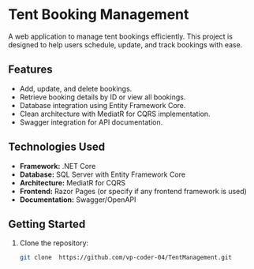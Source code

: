 # Tent Booking Management

A web application to manage tent bookings efficiently. This project is designed to help users schedule, update, and track bookings with ease.

## Features
- Add, update, and delete bookings.
- Retrieve booking details by ID or view all bookings.
- Database integration using Entity Framework Core.
- Clean architecture with MediatR for CQRS implementation.
- Swagger integration for API documentation.

## Technologies Used
- **Framework:** .NET Core
- **Database:** SQL Server with Entity Framework Core
- **Architecture:** MediatR for CQRS
- **Frontend:** Razor Pages (or specify if any frontend framework is used)
- **Documentation:** Swagger/OpenAPI

## Getting Started
1. Clone the repository:
   ```bash
   git clone  https://github.com/vp-coder-04/TentManagement.git
